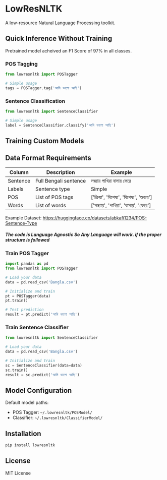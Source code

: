 ﻿# LowResNLTK

A low-resource Natural Language Processing toolkit.

## Quick Inference Without Training
Pretrained model acheived an F1 Score of 97% in all classes.

### POS Tagging
```python
from lowresnltk import POSTagger

# Simple usage
tags = POSTagger.tag('আমি ভালো আছি')
```

### Sentence Classification
```python
from lowresnltk import SentenceClassifier

# Simple usage
label = SentenceClassifier.classify('আমি ভালো আছি')
```

## Training Custom Models

## Data Format Requirements

| Column | Description | Example |
|--------|-------------|---------|
| Sentence | Full Bengali sentence | সন্ধ্যায় পাখিরা বাসায় ফেরে |
| Labels | Sentence type | Simple |
| POS | List of POS tags | ['ক্রিয়া', 'বিশেষ্য', 'বিশেষ্য', 'অব্যয়'] |
| Words | List of words | ['সন্ধ্যায়', 'পাখিরা', 'বাসায়', 'ফেরে'] |

Example Dataset: https://huggingface.co/datasets/abkafi1234/POS-Sentence-Type
##### The code is Language Agnostic So Any Language will work. if the proper structure is followed 


### Train POS Tagger
```python
import pandas as pd
from lowresnltk import POSTagger

# Load your data
data = pd.read_csv('Bangla.csv')

# Initialize and train
pt = POSTagger(data)
pt.train()

# Test prediction
result = pt.predict('আমি ভালো আছি')
```

### Train Sentence Classifier
```python
from lowresnltk import SentenceClassifier

# Load your data
data = pd.read_csv('Bangla.csv')

# Initialize and train
sc = SentenceClassifier(data=data)
sc.train()
result = sc.predict('আমি ভালো আছি')
```

## Model Configuration

Default model paths:
- POS Tagger: `~/.lowresnltk/POSModel/`
- Classifier: `~/.lowresnltk/ClassifierModel/`


## Installation

```bash
pip install lowresnltk
```

## License
MIT License